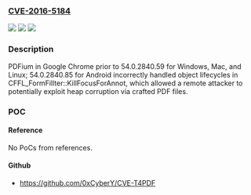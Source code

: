 ### [CVE-2016-5184](https://cve.mitre.org/cgi-bin/cvename.cgi?name=CVE-2016-5184)
![](https://img.shields.io/static/v1?label=Product&message=Chrome%20prior%20to%2054.0.2840.59%20for%20Windows%2C%20Mac%2C%20and%20Linux%3B%2054.0.2840.85%20for%20Android&color=blue)
![](https://img.shields.io/static/v1?label=Version&message=n%2Fa&color=blue)
![](https://img.shields.io/static/v1?label=Vulnerability&message=heap%20corruption&color=brighgreen)

### Description

PDFium in Google Chrome prior to 54.0.2840.59 for Windows, Mac, and Linux; 54.0.2840.85 for Android incorrectly handled object lifecycles in CFFL_FormFillter::KillFocusForAnnot, which allowed a remote attacker to potentially exploit heap corruption via crafted PDF files.

### POC

#### Reference
No PoCs from references.

#### Github
- https://github.com/0xCyberY/CVE-T4PDF

